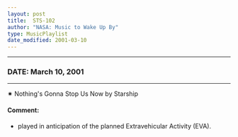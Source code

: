 ```yaml
---
layout: post
title:  STS-102
author: "NASA: Music to Wake Up By"
type: MusicPlaylist
date_modified: 2001-03-10
---
```


----
### DATE: March 10, 2001
----
✷ Nothing's Gonna Stop Us Now by Starship

#### Comment:
* played in anticipation of the planned Extravehicular Activity (EVA).

